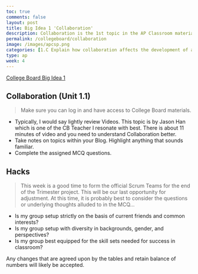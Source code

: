 ```yaml
---
toc: true
comments: false
layout: post
title: Big Idea 1 'Collaboration'
description: Collaboration is the 1st topic in the AP Classroom materials.  Additionally, pair programming partners is the 1st thing we setup in the Classroom.  It is not because it is easy, it is probably the hardest and most important thing to learn in all STEM careers.
permalink: /collegeboard/collaboration
image: /images/apcsp.png
categories: [1.C Explain how collaboration affects the development of a solution, 6.A Collaborate in the development of solutions]
type: ap
week: 4
---
```


[College Board Big Idea 1](https://apclassroom.collegeboard.org/103/home?unit=1)

## Collaboration (Unit 1.1)
> Make sure you can log in and have access to College Board materials.
- Typically, I would say lightly review Videos.  This topic is by Jason Han which is one of the CB Teacher I resonate with best.  There is about 11 minutes of video and you need to understand Collaboration better.
- Take notes on topics within your Blog.  Highlight anything that sounds familiar.
- Complete the assigned MCQ questions.

## Hacks
> This week is a good time to form the official Scrum Teams for the end of the Trimester project.  This will be our last opportunity for adjustment.  At this time, it is probably best to consider the questions or underlying thoughts alluded to in the MCQ...
- Is my group setup strictly on the basis of current friends and common interests?
- Is my group setup with diversity in backgrounds, gender, and perspectives?
- Is my group best equipped for the skill sets needed for success in classroom?

Any changes that are agreed upon by the tables and retain balance of numbers will likely be accepted.
